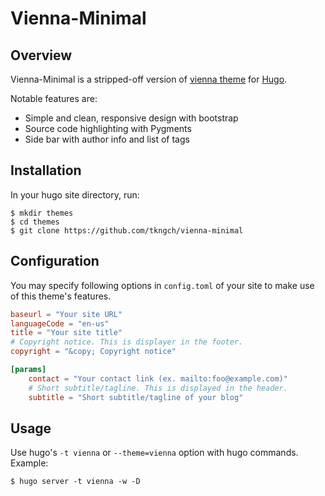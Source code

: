 # Vienna-Minimal

## Overview

Vienna-Minimal is a stripped-off version of [vienna
theme](https://github.com/keichi/vienna) for [Hugo](http://gohugo.io/).

Notable features are:

- Simple and clean, responsive design with bootstrap
- Source code highlighting with Pygments
- Side bar with author info and list of tags


## Installation

In your hugo site directory, run:

```shell
$ mkdir themes
$ cd themes
$ git clone https://github.com/tkngch/vienna-minimal
```

## Configuration

You may specify following options in `config.toml` of your site to make use of
this theme's features.

```toml
baseurl = "Your site URL"
languageCode = "en-us"
title = "Your site title"
# Copyright notice. This is displayer in the footer.
copyright = "&copy; Copyright notice"

[params]
    contact = "Your contact link (ex. mailto:foo@example.com)"
    # Short subtitle/tagline. This is displayed in the header.
    subtitle = "Short subtitle/tagline of your blog"
```

## Usage

Use hugo's `-t vienna` or `--theme=vienna` option with hugo commands.
Example:

```shell
$ hugo server -t vienna -w -D
```
